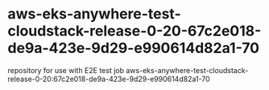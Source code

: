 # aws-eks-anywhere-test-cloudstack-release-0-20-67c2e018-de9a-423e-9d29-e990614d82a1-70
repository for use with E2E test job aws-eks-anywhere-test-cloudstack-release-0-20:67c2e018-de9a-423e-9d29-e990614d82a1-70
